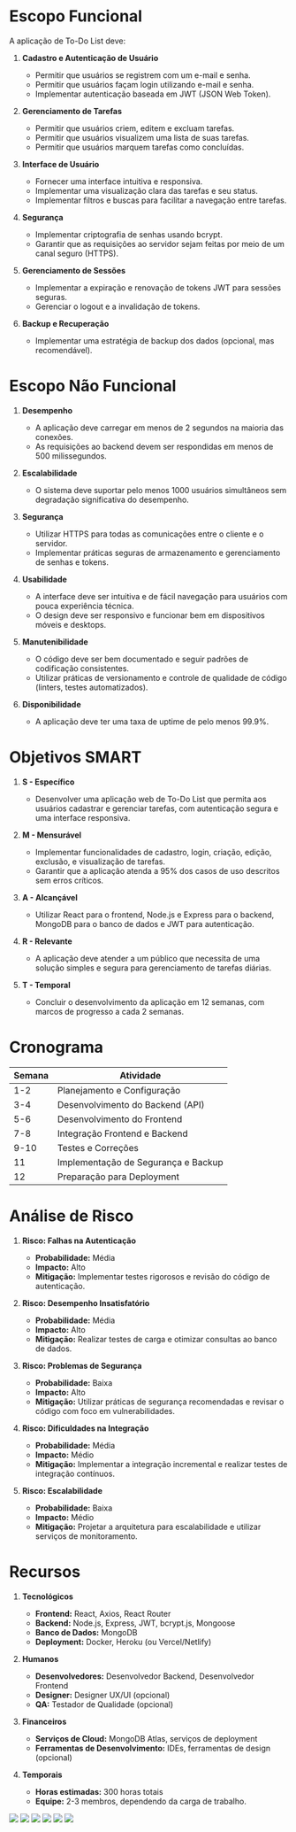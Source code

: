# Escopo Funcional

A aplicação de To-Do List deve:

1. **Cadastro e Autenticação de Usuário**
   - Permitir que usuários se registrem com um e-mail e senha.
   - Permitir que usuários façam login utilizando e-mail e senha.
   - Implementar autenticação baseada em JWT (JSON Web Token).

2. **Gerenciamento de Tarefas**
   - Permitir que usuários criem, editem e excluam tarefas.
   - Permitir que usuários visualizem uma lista de suas tarefas.
   - Permitir que usuários marquem tarefas como concluídas.

3. **Interface de Usuário**
   - Fornecer uma interface intuitiva e responsiva.
   - Implementar uma visualização clara das tarefas e seu status.
   - Implementar filtros e buscas para facilitar a navegação entre tarefas.

4. **Segurança**
   - Implementar criptografia de senhas usando bcrypt.
   - Garantir que as requisições ao servidor sejam feitas por meio de um canal seguro (HTTPS).

5. **Gerenciamento de Sessões**
   - Implementar a expiração e renovação de tokens JWT para sessões seguras.
   - Gerenciar o logout e a invalidação de tokens.

6. **Backup e Recuperação**
   - Implementar uma estratégia de backup dos dados (opcional, mas recomendável).

# Escopo Não Funcional

1. **Desempenho**
   - A aplicação deve carregar em menos de 2 segundos na maioria das conexões.
   - As requisições ao backend devem ser respondidas em menos de 500 milissegundos.

2. **Escalabilidade**
   - O sistema deve suportar pelo menos 1000 usuários simultâneos sem degradação significativa do desempenho.

3. **Segurança**
   - Utilizar HTTPS para todas as comunicações entre o cliente e o servidor.
   - Implementar práticas seguras de armazenamento e gerenciamento de senhas e tokens.

4. **Usabilidade**
   - A interface deve ser intuitiva e de fácil navegação para usuários com pouca experiência técnica.
   - O design deve ser responsivo e funcionar bem em dispositivos móveis e desktops.

5. **Manutenibilidade**
   - O código deve ser bem documentado e seguir padrões de codificação consistentes.
   - Utilizar práticas de versionamento e controle de qualidade de código (linters, testes automatizados).

6. **Disponibilidade**
   - A aplicação deve ter uma taxa de uptime de pelo menos 99.9%.

# Objetivos SMART

1. **S - Específico**
   - Desenvolver uma aplicação web de To-Do List que permita aos usuários cadastrar e gerenciar tarefas, com autenticação segura e uma interface responsiva.

2. **M - Mensurável**
   - Implementar funcionalidades de cadastro, login, criação, edição, exclusão, e visualização de tarefas.
   - Garantir que a aplicação atenda a 95% dos casos de uso descritos sem erros críticos.

3. **A - Alcançável**
   - Utilizar React para o frontend, Node.js e Express para o backend, MongoDB para o banco de dados e JWT para autenticação.

4. **R - Relevante**
   - A aplicação deve atender a um público que necessita de uma solução simples e segura para gerenciamento de tarefas diárias.

5. **T - Temporal**
   - Concluir o desenvolvimento da aplicação em 12 semanas, com marcos de progresso a cada 2 semanas.

# Cronograma

| Semana | Atividade                         |
|--------|-----------------------------------|
| 1-2    | Planejamento e Configuração        |
| 3-4    | Desenvolvimento do Backend (API)   |
| 5-6    | Desenvolvimento do Frontend        |
| 7-8    | Integração Frontend e Backend      |
| 9-10   | Testes e Correções                 |
| 11     | Implementação de Segurança e Backup|
| 12     | Preparação para Deployment         |

# Análise de Risco

1. **Risco: Falhas na Autenticação**
   - **Probabilidade:** Média
   - **Impacto:** Alto
   - **Mitigação:** Implementar testes rigorosos e revisão do código de autenticação.

2. **Risco: Desempenho Insatisfatório**
   - **Probabilidade:** Média
   - **Impacto:** Alto
   - **Mitigação:** Realizar testes de carga e otimizar consultas ao banco de dados.

3. **Risco: Problemas de Segurança**
   - **Probabilidade:** Baixa
   - **Impacto:** Alto
   - **Mitigação:** Utilizar práticas de segurança recomendadas e revisar o código com foco em vulnerabilidades.

4. **Risco: Dificuldades na Integração**
   - **Probabilidade:** Média
   - **Impacto:** Médio
   - **Mitigação:** Implementar a integração incremental e realizar testes de integração contínuos.

5. **Risco: Escalabilidade**
   - **Probabilidade:** Baixa
   - **Impacto:** Médio
   - **Mitigação:** Projetar a arquitetura para escalabilidade e utilizar serviços de monitoramento.

# Recursos

1. **Tecnológicos**
   - **Frontend:** React, Axios, React Router
   - **Backend:** Node.js, Express, JWT, bcrypt.js, Mongoose
   - **Banco de Dados:** MongoDB
   - **Deployment:** Docker, Heroku (ou Vercel/Netlify)

2. **Humanos**
   - **Desenvolvedores:** Desenvolvedor Backend, Desenvolvedor Frontend
   - **Designer:** Designer UX/UI (opcional)
   - **QA:** Testador de Qualidade (opcional)

3. **Financeiros**
   - **Serviços de Cloud:** MongoDB Atlas, serviços de deployment
   - **Ferramentas de Desenvolvimento:** IDEs, ferramentas de design (opcional)

4. **Temporais**
   - **Horas estimadas:** 300 horas totais
   - **Equipe:** 2-3 membros, dependendo da carga de trabalho.

<img src="img/DIAGRAMA DE CLASSE.PNG">
<img src="img/DIAGRAMA DE USO.PNG">
<img src="img/DIAGRAMA DE FLUXO.PNG">
<img src="img/1.png">
<img src="img/2.png">
<img src="img/3.png">